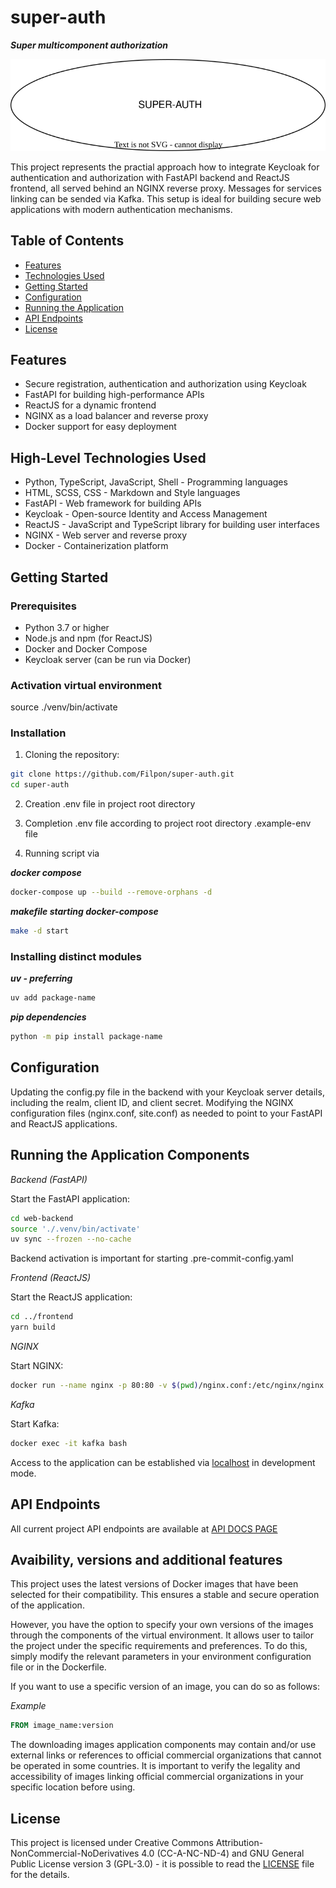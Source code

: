 # super-auth

***Super multicomponent authorization***

![bg center:50% w:500](./description/pictures/super-auth-logo.svg)


This project represents the practial approach how to integrate Keycloak for authentication and authorization with FastAPI backend and ReactJS frontend, all served behind an NGINX reverse proxy. Messages for services linking can be sended via Kafka. This setup is ideal for building secure web applications with modern authentication mechanisms.

## Table of Contents

- [Features](#features)
- [Technologies Used](#technologies-used)
- [Getting Started](#getting-started)
- [Configuration](#configuration)
- [Running the Application](#running-the-application)
- [API Endpoints](#api-endpoints)
- [License](#license)

## Features

- Secure registration, authentication and authorization using Keycloak
- FastAPI for building high-performance APIs
- ReactJS for a dynamic frontend
- NGINX as a load balancer and reverse proxy
- Docker support for easy deployment

## High-Level Technologies Used

- Python, TypeScript, JavaScript, Shell - Programming languages
- HTML, SCSS, CSS - Markdown and Style languages
- FastAPI - Web framework for building APIs
- Keycloak - Open-source Identity and Access Management
- ReactJS - JavaScript and TypeScript library for building user interfaces
- NGINX - Web server and reverse proxy
- Docker - Containerization platform

## Getting Started

### Prerequisites

- Python 3.7 or higher
- Node.js and npm (for ReactJS)
- Docker and Docker Compose
- Keycloak server (can be run via Docker)

### Activation virtual environment 

source ./venv/bin/activate 


### Installation

1. Cloning the repository:

```bash
git clone https://github.com/Filpon/super-auth.git
cd super-auth
```

2. Creation .env file in project root directory

3. Completion .env file according to project root directory .example-env file

4. Running script via

***docker compose***

```bash
docker-compose up --build --remove-orphans -d
```

***makefile starting docker-compose***

```bash
make -d start
```

### Installing distinct modules

***uv - preferring***

```bash
uv add package-name
```

***pip dependencies***

```bash
python -m pip install package-name
```

## Configuration
 
Updating the config.py file in the backend with your Keycloak server details, including the realm, client ID, and client secret.
Modifying the NGINX configuration files (nginx.conf, site.conf) as needed to point to your FastAPI and ReactJS applications.

## Running the Application Components

*Backend (FastAPI)*

Start the FastAPI application:

```bash
cd web-backend
source './.venv/bin/activate'
uv sync --frozen --no-cache
```
Backend activation is important for starting .pre-commit-config.yaml

*Frontend (ReactJS)*

Start the ReactJS application:

```bash
cd ../frontend
yarn build
```

*NGINX*

Start NGINX:
```bash
docker run --name nginx -p 80:80 -v $(pwd)/nginx.conf:/etc/nginx/nginx.conf:ro -d nginx
```

*Kafka*

Start Kafka:
```bash
docker exec -it kafka bash
```

Access to the application can be established via [localhost](http://localhost) in development mode. 

## API Endpoints

All current project API endpoints are available at [API DOCS PAGE](http://localhost/api/v1/docs)

## Avaibility, versions and additional features

This project uses the latest versions of Docker images that have been selected for their compatibility. This ensures a stable and secure operation of the application.

However, you have the option to specify your own versions of the images through the components of the virtual environment. It allows user to tailor the project under the specific requirements and preferences.
To do this, simply modify the relevant parameters in your environment configuration file or in the Dockerfile.

If you want to use a specific version of an image, you can do so as follows:

*Example*

```dockerfile
FROM image_name:version
```

The downloading images application components may contain and/or use external links or references to official commercial organizations that cannot be operated in some countries. It is important to verify the legality and accessibility of images linking official commercial organizations in your specific location before using.

## License

This project is licensed under Creative Commons Attribution-NonCommercial-NoDerivatives 4.0 (CC-A-NC-ND-4) and GNU General Public License version 3 (GPL-3.0) - it is possible to read the [LICENSE](./LICENSE) file for the details.
